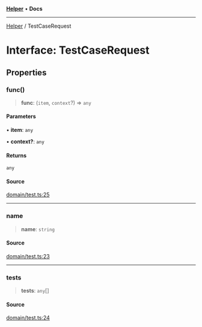 [**Helper**](../README.md) • **Docs**

***

[Helper](../README.md) / TestCaseRequest

# Interface: TestCaseRequest

## Properties

### func()

> **func**: (`item`, `context`?) => `any`

#### Parameters

• **item**: `any`

• **context?**: `any`

#### Returns

`any`

#### Source

[domain/test.ts:25](https://github.com/data7expressions/data7expressions/blob/b16c30d7c6ef8837b57b5372523e67937b5f2850/packages/h3lp/src/lib/domain/test.ts#L25)

***

### name

> **name**: `string`

#### Source

[domain/test.ts:23](https://github.com/data7expressions/data7expressions/blob/b16c30d7c6ef8837b57b5372523e67937b5f2850/packages/h3lp/src/lib/domain/test.ts#L23)

***

### tests

> **tests**: `any`[]

#### Source

[domain/test.ts:24](https://github.com/data7expressions/data7expressions/blob/b16c30d7c6ef8837b57b5372523e67937b5f2850/packages/h3lp/src/lib/domain/test.ts#L24)
